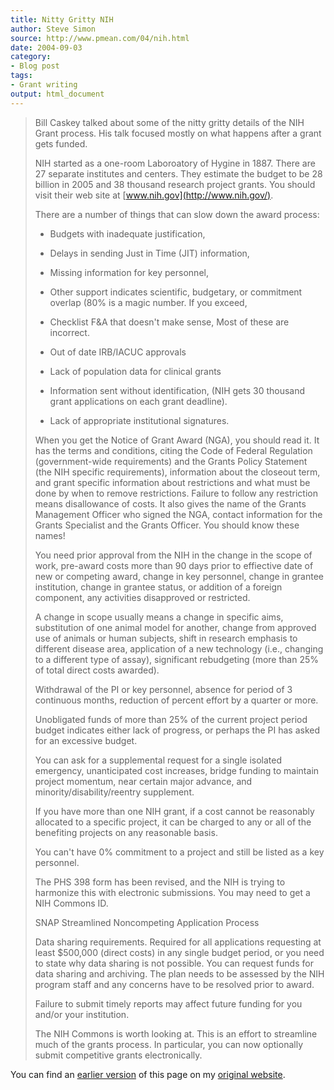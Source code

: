 ```yaml
---
title: Nitty Gritty NIH
author: Steve Simon
source: http://www.pmean.com/04/nih.html
date: 2004-09-03
category:
- Blog post
tags:
- Grant writing
output: html_document
---
```

> Bill Caskey talked about some of the nitty gritty details of the NIH
> Grant process. His talk focused mostly on what happens after a grant
> gets funded.
>
> NIH started as a one-room Laboroatory of Hygine in 1887. There are 27
> separate institutes and centers. They estimate the budget to be 28
> billion in 2005 and 38 thousand research project grants. You should
> visit their web site at [www.nih.gov](http://www.nih.gov/).
>
> There are a number of things that can slow down the award process: 
>
> -   Budgets with inadequate justification,
>
> -   Delays in sending Just in Time (JIT) information,
>
> -   Missing information for key personnel,
>
> -   Other support indicates scientific, budgetary, or commitment
>     overlap (80% is a magic number. If you exceed,
>
> -   Checklist F&A that doesn\'t make sense, Most of these are
>     incorrect.
>
> -   Out of date IRB/IACUC approvals
>
> -   Lack of population data for clinical grants
>
> -   Information sent without identification, (NIH gets 30 thousand
>     grant applications on each grant deadline).
>
> -   Lack of appropriate institutional signatures.
>
> When you get the Notice of Grant Award (NGA), you should read it. It
> has the terms and conditions, citing the Code of Federal Regulation
> (government-wide requirements) and the Grants Policy Statement (the
> NIH specific requirements), information about the closeout term, and
> grant specific information about restrictions and what must be done by
> when to remove restrictions. Failure to follow any restriction means
> disallowance of costs. It also gives the name of the Grants Management
> Officer who signed the NGA, contact information for the Grants
> Specialist and the Grants Officer. You should know these names!
>
> You need prior approval from the NIH in the change in the scope of
> work, pre-award costs more than 90 days prior to effiective date of
> new or competing award, change in key personnel, change in grantee
> institution, change in grantee status, or addition of a foreign
> component, any activities disapproved or restricted.
>
> A change in scope usually means a change in specific aims,
> substitution of one animal model for another, change from approved use
> of animals or human subjects, shift in research emphasis to different
> disease area, application of a new technology (i.e., changing to a
> different type of assay), significant rebudgeting (more than 25% of
> total direct costs awarded). 
>
> Withdrawal of the PI or key personnel, absence for period of 3
> continuous months, reduction of percent effort by a quarter or more.
>
> Unobligated funds of more than 25% of the current project period
> budget indicates either lack of progress, or perhaps the PI has asked
> for an excessive budget.
>
> You can ask for a supplemental request for a single isolated
> emergency, unanticipated cost increases, bridge funding to maintain
> project momentum, near certain major advance, and
> minority/disability/reentry supplement.
>
> If you have more than one NIH grant, if a cost cannot be reasonably
> allocated to a specific project, it can be charged to any or all of
> the benefiting projects on any reasonable basis.
>
> You can\'t have 0% commitment to a project and still be listed as a
> key personnel.
>
> The PHS 398 form has been revised, and the NIH is trying to harmonize
> this with electronic submissions. You may need to get a NIH Commons
> ID.
>
> SNAP Streamlined Noncompeting Application Process
>
> Data sharing requirements. Required for all applications requesting at
> least \$500,000 (direct costs) in any single budget period, or you
> need to state why data sharing is not possible. You can request funds
> for data sharing and archiving. The plan needs to be assessed by the
> NIH program staff and any concerns have to be resolved prior to award.
>
> Failure to submit timely reports may affect future funding for you
> and/or your institution.
>
> The NIH Commons is worth looking at. This is an effort to streamline
> much of the grants process. In particular, you can now optionally
> submit competitive grants electronically.

You can find an [earlier version](http://www.pmean.com/04/nih.html) of this page on my [original website](http://www.pmean.com/original_site.html).
